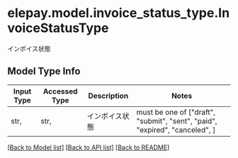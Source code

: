 # elepay.model.invoice_status_type.InvoiceStatusType

インボイス状態 

## Model Type Info
Input Type | Accessed Type | Description | Notes
------------ | ------------- | ------------- | -------------
str,  | str,  | インボイス状態  | must be one of ["draft", "submit", "sent", "paid", "expired", "canceled", ] 

[[Back to Model list]](../../README.md#documentation-for-models) [[Back to API list]](../../README.md#documentation-for-api-endpoints) [[Back to README]](../../README.md)

